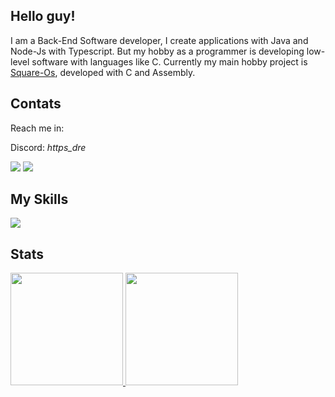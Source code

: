 ## Hello guy!

I am a Back-End Software developer, I create applications with Java and Node-Js with Typescript.
But my hobby as a programmer is developing low-level software with languages like C. Currently my main hobby project is <a href="https://github.com/https-dre/square-kernel">Square-Os</a>, developed with C and Assembly.

## Contats
Reach me in:

Discord: *https_dre*

<a href="https://x.com/dre_bash"><img src="https://skillicons.dev/icons?i=twitter" /></a>
<a href="https://www.instagram.com/dre_dias00/"><img src="https://skillicons.dev/icons?i=instagram" /></a>


## My Skills

  <a href="https://skillicons.dev">
    <img src="https://skillicons.dev/icons?i=linux,c,rust,bash,nodejs,typescript,go,docker,mysql,git" />
  </a>


## Stats
<div>
<a href="https://github.com/https-dre">
<img loading="lazy" height="180em" src="https://github-readme-stats.vercel.app/api/top-langs/?username=https-dre&layout=donut&theme=dark"/>
<img loading="lazy" height="180em" src="https://github-readme-stats.vercel.app/api?username=https-dre&show_icons=true&theme=dark&include_all_commits=true&count_private=true"/>
</div>
